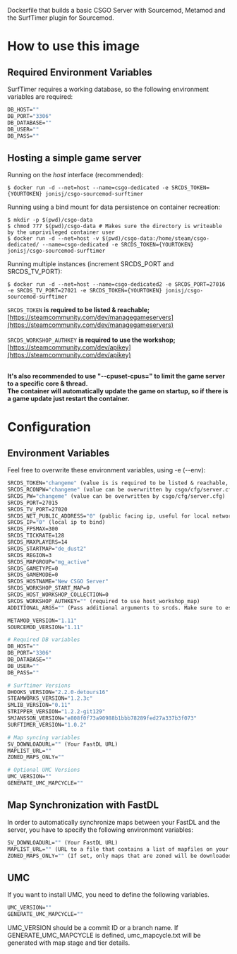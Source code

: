 Dockerfile that builds a basic CSGO Server with Sourcemod, Metamod and the SurfTimer plugin for Sourcemod.

# How to use this image

## Required Environment Variables
SurfTimer requires a working database, so the following environment variables are required:
```dockerfile
DB_HOST="" 
DB_PORT="3306" 
DB_DATABASE="" 
DB_USER="" 
DB_PASS="" 
```

## Hosting a simple game server

Running on the *host* interface (recommended):<br/>
```console
$ docker run -d --net=host --name=csgo-dedicated -e SRCDS_TOKEN={YOURTOKEN} jonisj/csgo-sourcemod-surftimer
```

Running using a bind mount for data persistence on container recreation:
```console
$ mkdir -p $(pwd)/csgo-data
$ chmod 777 $(pwd)/csgo-data # Makes sure the directory is writeable by the unprivileged container user
$ docker run -d --net=host -v $(pwd)/csgo-data:/home/steam/csgo-dedicated/ --name=csgo-dedicated -e SRCDS_TOKEN={YOURTOKEN} jonisj/csgo-sourcemod-surftimer
```

Running multiple instances (increment SRCDS_PORT and SRCDS_TV_PORT):
```console
$ docker run -d --net=host --name=csgo-dedicated2 -e SRCDS_PORT=27016 -e SRCDS_TV_PORT=27021 -e SRCDS_TOKEN={YOURTOKEN} jonisj/csgo-sourcemod-surftimer
```

`SRCDS_TOKEN` **is required to be listed & reachable;** [https://steamcommunity.com/dev/managegameservers](https://steamcommunity.com/dev/managegameservers)<br/><br/>
`SRCDS_WORKSHOP_AUTHKEY` **is required to use the workshop;** [https://steamcommunity.com/dev/apikey](https://steamcommunity.com/dev/apikey)<br/><br/>

**It's also recommended to use "--cpuset-cpus=" to limit the game server to a specific core & thread.**<br/>
**The container will automatically update the game on startup, so if there is a game update just restart the container.**

# Configuration
## Environment Variables
Feel free to overwrite these environment variables, using -e (--env): 
```dockerfile
SRCDS_TOKEN="changeme" (value is is required to be listed & reachable, retrieve token here: https://steamcommunity.com/dev/managegameservers)
SRCDS_RCONPW="changeme" (value can be overwritten by csgo/cfg/server.cfg) 
SRCDS_PW="changeme" (value can be overwritten by csgo/cfg/server.cfg) 
SRCDS_PORT=27015
SRCDS_TV_PORT=27020
SRCDS_NET_PUBLIC_ADDRESS="0" (public facing ip, useful for local network setups)
SRCDS_IP="0" (local ip to bind)
SRCDS_FPSMAX=300
SRCDS_TICKRATE=128
SRCDS_MAXPLAYERS=14
SRCDS_STARTMAP="de_dust2"
SRCDS_REGION=3
SRCDS_MAPGROUP="mg_active"
SRCDS_GAMETYPE=0
SRCDS_GAMEMODE=0
SRCDS_HOSTNAME="New CSGO Server"
SRCDS_WORKSHOP_START_MAP=0
SRCDS_HOST_WORKSHOP_COLLECTION=0
SRCDS_WORKSHOP_AUTHKEY="" (required to use host_workshop_map)
ADDITIONAL_ARGS="" (Pass additional arguments to srcds. Make sure to escape correctly!)

METAMOD_VERSION="1.11"
SOURCEMOD_VERSION="1.11"

# Required DB variables
DB_HOST=""
DB_PORT="3306"
DB_DATABASE=""
DB_USER=""
DB_PASS=""

# Surftimer Versions
DHOOKS_VERSION="2.2.0-detours16" 
STEAMWORKS_VERSION="1.2.3c"
SMLIB_VERSION="0.11"
STRIPPER_VERSION="1.2.2-git129"
SMJANSSON_VERSION="e808f0f73a90988b1bbb78289fed27a337b3f073"
SURFTIMER_VERSION="1.0.2"

# Map syncing variables
SV_DOWNLOADURL="" (Your FastDL URL)
MAPLIST_URL=""
ZONED_MAPS_ONLY=""

# Optional UMC Versions
UMC_VERSION=""
GENERATE_UMC_MAPCYCLE=""
```

## Map Synchronization with FastDL
In order to automatically synchronize maps between your FastDL and the server, you have to specify the following environment variables:

```dockerfile
SV_DOWNLOADURL="" (Your FastDL URL)
MAPLIST_URL="" (URL to a file that contains a list of mapfiles on your FastDL server separated by a line change. Eg. surf_kitsune.bsp.bz2)
ZONED_MAPS_ONLY="" (If set, only maps that are zoned will be downloaded from the FastDL and used in the mapcycle)
```

## UMC 
If you want to install UMC, you need to define the following variables.

```dockerfile
UMC_VERSION=""
GENERATE_UMC_MAPCYCLE=""
```

UMC_VERSION should be a commit ID or a branch name.
If GENERATE_UMC_MAPCYCLE is defined, umc_mapcycle.txt will be generated with map stage and tier details.
